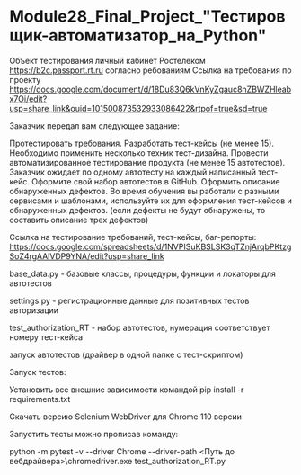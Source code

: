 # Module28_Final_Project_"Тестировщик-автоматизатор_на_Python"
Объект тестирования личный кабинет Ростелеком https://b2c.passport.rt.ru согласно ребованиям
Ссылка на требования по проекту https://docs.google.com/document/d/18Du83Q6kVnKyZgauc8nZBWZHleabx7Oi/edit?usp=share_link&ouid=101500873532933086422&rtpof=true&sd=true

Заказчик передал вам следующее задание:

Протестировать требования.
Разработать тест-кейсы (не менее 15). Необходимо применить несколько техник тест-дизайна.
Провести автоматизированное тестирование продукта (не менее 15 автотестов). Заказчик ожидает по одному автотесту на каждый написанный тест-кейс. Оформите свой набор автотестов в GitHub.
Оформить описание обнаруженных дефектов. Во время обучения вы работали с разными сервисами и шаблонами, используйте их для оформления тест-кейсов и обнаруженных дефектов. (если дефекты не будут обнаружены, то составить описание трех дефектов)

Ссылка на тестирование требований, тест-кейсы, баг-репорты: https://docs.google.com/spreadsheets/d/1NVPISuKBSLSK3qTZnjArqbPKtzgSoZ4rgAAlVDP9YNA/edit?usp=share_link 

base_data.py - базовые классы, процедуры, функции и локаторы для автотестов

settings.py - регистрационные данные для позитивных тестов авторизации

test_authorization_RT - набор автотестов, нумерация соответствует номеру тест-кейса

запуск автотестов (драйвер в одной папке с тест-скриптом)

Запуск тестов:

Установить все внешние зависимости командой pip install -r requirements.txt

Скачать версию Selenium WebDriver для Chrome 110 версии

Запустить тесты можно прописав команду:

python -m pytest -v --driver Chrome --driver-path <Путь до вебдрайвера>\chromedriver.exe test_authorization_RT.py
